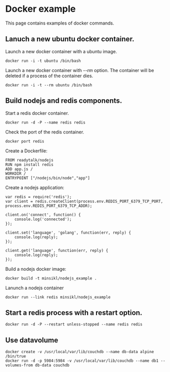 # Docker example

This page contains examples of docker commands. 

## Lanuch a new ubuntu docker container. 

Launch a new docker container with a ubuntu image.

```
docker run -i -t ubuntu /bin/bash
```

Launch a new docker container with _--rm_ option. The container will be deleted if a process of the container dies.
```
docker run -i -t --rm ubuntu /bin/bash
```

## Build nodejs and redis components.

Start a redis docker container.
```
docker run -d -P --name redis redis
```

Check the port of the redis container.
```
docker port redis
```

Create a  Dockerfile:
```
FROM readytalk/nodejs
RUN npm install redis
ADD app.js /
WORKDIR /
ENTRYPOINT ["/nodejs/bin/node","app"]
```

Create a nodejs application:
```
var redis = require('redis');
var client = redis.createClient(process.env.REDIS_PORT_6379_TCP_PORT, process.env.REDIS_PORT_6379_TCP_ADDR);

client.on('connect', function() {
    console.log('connected');
});

client.set('language', 'golang', function(err, reply) {
    console.log(reply);
});

client.get('language', function(err, reply) {
    console.log(reply);
});
```

Build a nodejs docker image:
```
docker build -t minsikl/nodejs_example .
```

Lanunch a nodejs container
```
docker run --link redis minsikl/nodejs_example
```

## Start a redis process with a restart option. 
```
docker run -d -P --restart unless-stopped --name redis redis
```

## Use datavolume
```
docker create -v /usr/local/var/lib/couchdb --name db-data alpine /bin/true
docker run -d -p 5984:5984 -v /usr/local/var/lib/couchdb --name db1 --volumes-from db-data couchdb
```
